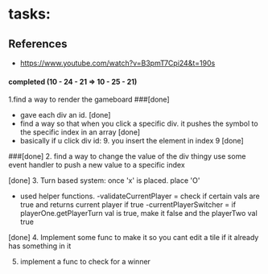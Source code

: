 # tasks:
## References
- https://www.youtube.com/watch?v=B3pmT7Cpi24&t=190s


#### completed (10 - 24 - 21 => 10 - 25 - 21)
1.find a way to render the gameboard
###[done]
- gave each div an id. [done]
- find a way so that when you click a specific div. 
it pushes the symbol to the specific index in an array [done]
- basically if u click div id: 9. you insert the element in index 9 [done]

###[done]
2. find a way to change the value of the div thingy use 
some event handler to push a new value to a specific index

[done]
3. Turn based system: once 'x' is placed. place 'O' 
- used helper functions.
    -validateCurrentPlayer = check if certain vals are true and returns current player if true
    -currentPlayerSwitcher = if playerOne.getPlayerTurn val is true, make it false and the playerTwo val true

[done]
4. Implement some func to make it so you cant edit a tile 
if it already has something in it 

5. implement a func to check for a winner
